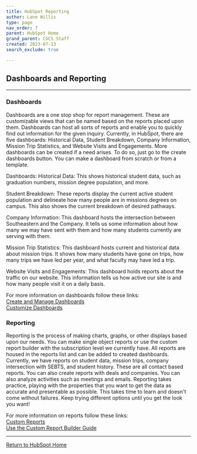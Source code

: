 ```yaml
---
title: HubSpot Reporting
author: Lane Willis
type: page
nav_order: 7
parent: HubSpot Home
grand_parent: CGCS Staff
created: 2023-07-13
search_exclude: true

---
```


## Dashboards and Reporting

---

### Dashboards

Dashboards are a one stop shop for report management. These are customizable views that can be named based on the reports placed upon them. Dashboards can host all sorts of reports and enable you to quickly find out information for the given inquiry. Currently, in HubSpot, there are five dashboards: Historical Data, Student Breakdown, Company Information, Mission Trip Statistics, and Website Visits and Engagements. More dashboards can be created if a need arises. To do so, just go to the create dashboards button. You can make a dashboard from scratch or from a template.

Dashboards:
Historical Data: This shows historical student data, such as graduation numbers, mission degree population, and more.

Student Breakdown: These reports display the current active student population and delineate how many people are in missions degrees on campus. This also shows the current breakdown of desired pathways.

Company Information: This dashboard hosts the intersection between Southeastern and the Company. It tells us some information about how many we may have sent with them and how many students currently are serving with them.

Mission Trip Statistics: This dashboard hosts current and historical data about mission trips. It shows how many students have gone on trips, how many trips we have led per year, and what faculty may have led a trip.

Website Visits and Engagements: This dashboard holds reports about the traffic on our website. This information tells us how active our site is and how many people visit it on a daily basis.

For more information on dashboards follow these links:  
[Create and Manage Dashboards](https://knowledge.hubspot.com/dashboards/manage-your-dashboards)  
[Customize Dashboards](https://knowledge.hubspot.com/dashboards/customize-your-dashboards)

### Reporting

Reporting is the process of making charts, graphs, or other displays based upon our needs. You can make single object reports or use the custom report builder with the subscription level we currently have. All reports are housed in the reports list and can be added to created dashboards. Currently, we have reports on student data, mission trips, company intersection with SEBTS, and student history. These are all contact based reports. You can also create reports with deals and companies. You can also analyze activities such as meetings and emails. Reporting takes practice, playing with the properties that you want to get the data as accurate and presentable as possible. This takes time to learn and doesn't come without failures. Keep trying different options until you get the look you want!

For more information on reports follow these links:  
[Custom Reports](https://knowledge.hubspot.com/reports/create-custom-reports)  
[Use the Custom Report Builder Guide](https://knowledge.hubspot.com/reports/create-reports-with-the-custom-report-builder)

---

[Return to HubSpot Home](/cgcs-staff-information/hubspot/hubspot.html)